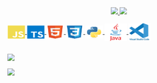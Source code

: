 <div align="center">
  <a href="https://github.com/biofoxbio/biofoxbio">
  <img height="180em" src="https://github-readme-stats.vercel.app/api?username=biofoxbio&show_icons=true&theme=highcontrastt&include_all_commits=true&count_private=true"/>
  <img height="180em" src="https://github-readme-stats.vercel.app/api/top-langs/?username=biofoxbio&layout=compact&langs_count=7&theme=highcontrast"/>
</div>
  
  <div style="display: inline_block"><br>
  <img align="center" alt="Eduardo-js" height="30" width="40" src="https://raw.githubusercontent.com/devicons/devicon/master/icons/javascript/javascript-plain.svg">
  <img align="center" alt="Eduardo-TypeScript" height="30" width="40" src="https://raw.githubusercontent.com/devicons/devicon/master/icons/typescript/typescript-plain.svg">
  <img align="center" alt="Eduardo html" height="30" width="40" src="https://raw.githubusercontent.com/devicons/devicon/master/icons/html5/html5-original.svg">
  <img align="center" alt="Eduardo css" height="30" width="40" src="https://raw.githubusercontent.com/devicons/devicon/master/icons/css3/css3-original.svg">
  <img align="center" alt="Eduardo python" height="30" width="40" src="https://raw.githubusercontent.com/devicons/devicon/master/icons/python/python-original.svg">

  <img align="center" alt="Eduardo java" height="40" width="50" src="https://raw.githubusercontent.com/devicons/devicon/master/icons/java/java-original-wordmark.svg">
    
  <img align="center" alt="Eduardo VS Code " height="40" width="50" src="https://github.com/devicons/devicon/blob/master/icons/vscode/vscode-original-wordmark.svg">  
  </div> 
    
   ##
  
  <div>
  <a href="https://github.com/biofoxbio/biofoxbio " target="_blank"><img src="https://img.shields.io/badge/GitHub-100000?style=for-the-badge&logo=github&logoColor=highcontrast " target="_blank"></a>
  
  
  <a href="https://www.linkedin.com/in/eduardosantosbatista/ " target="_blank"><img src="https://img.shields.io/badge/-LinkedIn-%230077B5?style=for-the-badge&logo=linkedin&logoColor=white" target="_blank"></a>  
    
    
 </div>

    
